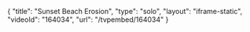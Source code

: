 {
    "title": "Sunset Beach Erosion",
    "type": "solo",
    "layout": "iframe-static",
    "videoId": "164034",
    "url": "\/tvpembed\/164034"
}